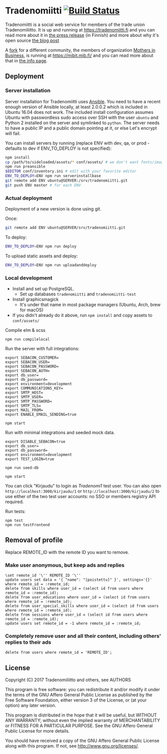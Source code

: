 # Tradenomiitti [![Build Status](https://travis-ci.org/Tradenomiliitto/tradenomiitti.svg?branch=master)](https://travis-ci.org/Tradenomiliitto/tradenomiitti)

Tradenomiitti is a social web service for members of the trade union Tradenomiliitto. It is up and running at https://tradenomiitti.fi and you can read more about it in [the press release](https://www.sttinfo.fi/tiedote/tradenomien-uusi-palvelu-tarjoaa-rekrytointiapua-ja-mentorointia?publisherId=59695169&releaseId=59695181) (in Finnish) and more about why it's open source [the blog post](http://futurice.com/blog/open-sourcing-a-client-project)

A [fork](https://github.com/futurice/mibit) for a different community, the members of organization [Mothers in Business](http://mothersinbusiness.fi/), is running at https://mibit.mib.fi/ and you can read more about that in [the info page](http://mothersinbusiness.fi/mibit/).

## Deployment

### Server installation

Server installation for Tradenomiitti uses [Ansible](https://docs.ansible.com/).
You need to have a recent enough version of Ansible locally, at least 2.0.0.2
which is included in Ubuntu 16.04 does not work. The included install
configuration assumes Ubuntu with passwordless sudo access over SSH with the
user `ubuntu` and Python 2 installed on the server and symlinked to `python`.
The server needs to have a public IP and a public domain pointing at it, or else
Let's encrypt will fail.

You can install servers by running (replace ENV with dev, qa, or prod - defaults to dev if ENV_TO_DEPLOY is not specified):

```sh
npm install
cp /path/to/sideloaded/assets/* conf/assets/ # we don't want fonts/images/etc in repo
npm run preansible
$EDITOR conf/inventory.ini # edit with your favorite editor
ENV_TO_DEPLOY=ENV npm run serverinstallbase
git remote add ENV ubuntu@SERVER:/srv/tradenomiitti.git
git push ENV master # for each ENV
```

### Actual deployment

Deployment of a new version is done using git.

Once:

```sh
git remote add ENV ubuntu@SERVER/srv/tradenomiitti.git
```

To deploy:

```sh
ENV_TO_DEPLOY=ENV npm run deploy
```

To upload static assets and deploy:

```sh
ENV_TO_DEPLOY=ENV npm run uploadanddeploy
```

### Local development

* Install and set up PostgreSQL.
   * Set up databases `tradenomiitti` and `tradenomiitti-test`
* Install graphicsmagick
   * It's under that name in most package managers (Ubuntu, Arch, brew for macOS)
* If you didn't already do it above, run `npm install` and copy assets to `conf/assets/`

Compile elm & scss

```
npm run compilelocal
```

Run the server with full integrations:

```
export SEBACON_CUSTOMER=
export SEBACON_USER=
export SEBACON_PASSWORD=
export SEBACON_AUTH=
export db_user= 
export db_password= 
export environment=development
export COMMUNICATIONS_KEY=
export SMTP_HOST=
export SMTP_USER=
export SMTP_PASSWORD=
export SMTP_TLS=
export MAIL_FROM=
export ENABLE_EMAIL_SENDING=true

npm start
```

Run with minimal integrations and seeded mock data.

```
export DISABLE_SEBACON=true
export db_user=
export db_password=
export environment=development
export TEST_LOGIN=true

npm run seed-db

npm start
```

You can click "Kirjaudu" to login as *Tradenomi1* test user. You can also open `http://localhost:3000/kirjaudu/1` or `http://localhost:3000/kirjaudu/2` to use either of the two test user accounts: no SSO or members registry API required. 

Run tests:

```
npm test
npm run testFrontend
```

## Removal of profile

Replace REMOTE_ID with the remote ID you want to remove.

### Make user anonymous, but keep ads and replies

```
\set remote_id '\'' REMOTE_ID '\''
update users set data = '{ "name": "[poistettu]" }', settings='{}' where remote_id = :remote_id;
delete from skills where user_id = (select id from users where remote_id = :remote_id);
delete from user_educations where user_id = (select id from users where remote_id = :remote_id);
delete from user_special_skills where user_id = (select id from users where remote_id = :remote_id);
delete from sessions where user_id = (select id from users where remote_id = :remote_id);
update users set remote_id = -1 where remote_id = :remote_id;
```

### Completely remove user and all their content, including others' replies to their ads

```
delete from users where remote_id = 'REMOTE_ID';
```

## License

Copyright (C) 2017  Tradenomiliitto and others, see AUTHORS

This program is free software: you can redistribute it and/or modify
it under the terms of the GNU Affero General Public License as published by
the Free Software Foundation, either version 3 of the License, or
(at your option) any later version.

This program is distributed in the hope that it will be useful,
but WITHOUT ANY WARRANTY; without even the implied warranty of
MERCHANTABILITY or FITNESS FOR A PARTICULAR PURPOSE.  See the
GNU Affero General Public License for more details.

You should have received a copy of the GNU Affero General Public License
along with this program.  If not, see <http://www.gnu.org/licenses/>.
